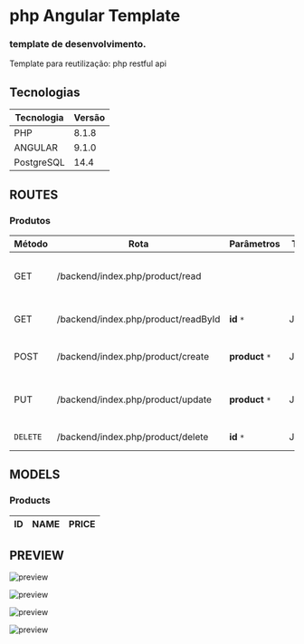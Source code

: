# php Angular Template
### template de desenvolvimento. 

<p>Template para reutilização:  php restful api</p>

## Tecnologias 

| Tecnologia  | Versão |
| ------ | ------ |
| PHP | 8.1.8 |
| ANGULAR | 9.1.0 |
| PostgreSQL | 14.4  |
## ROUTES 

### Produtos
| Método | Rota | Parâmetros | Tipo  | Descrição
| ------ | ------ | ------ | ------ |------ |
| GET | /backend/index.php/product/read   |                     |                    | Retorna todos produtos criados.
| GET | /backend/index.php/product/readById |   **id**  `*`  |             JSON     | Retorna  produto selecionado. 
| POST |  /backend/index.php/product/create |**product**  `*`   |               JSON     | Cria um novo produto. 
| PUT | /backend/index.php/product/update  |**product**  `*`    |                JSON     |Altera informações de um     produto.         |  
| `DELETE` |   /backend/index.php/product/delete   |  **id**  `*` |        JSON         |           Deleta um produto.

## MODELS 

### Products
| ID  | NAME | PRICE |
| ------ | ------ |------ |
## PREVIEW

![preview](https://github.com/joseEstudos/phpAngularTemplate/blob/f5d6d158823b8c5c1969b0231444ff3e091ca4b5/summary/prints/produtos.png)

![preview](https://github.com/joseEstudos/phpAngularTemplate/blob/f5d6d158823b8c5c1969b0231444ff3e091ca4b5/summary/prints/novoProduto.png)

![preview](https://github.com/joseEstudos/phpAngularTemplate/blob/f5d6d158823b8c5c1969b0231444ff3e091ca4b5/summary/prints/excluirProduto.png)

![preview](https://github.com/joseEstudos/phpAngularTemplate/blob/f5d6d158823b8c5c1969b0231444ff3e091ca4b5/summary/prints/editarProduto.png)
